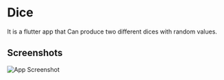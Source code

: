 
# Dice

It is a flutter app that Can produce two different dices with random values.


## Screenshots

![App Screenshot](https://via.placeholder.com/468x300?text=App+Screenshot+Here)

